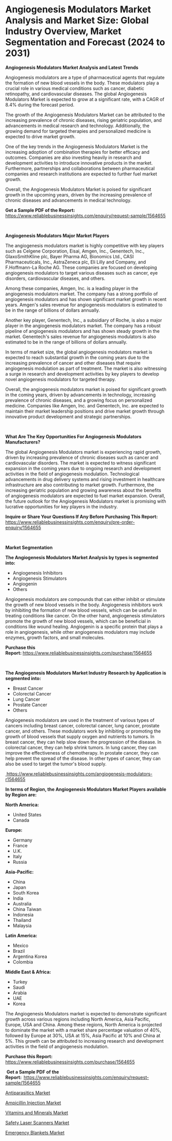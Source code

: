 <p><h1>Angiogenesis Modulators Market Analysis and Market Size: Global Industry Overview, Market Segmentation and Forecast (2024 to 2031)</h1></p><p><strong>Angiogenesis Modulators Market Analysis and Latest Trends</strong></p>
<p><p>Angiogenesis modulators are a type of pharmaceutical agents that regulate the formation of new blood vessels in the body. These modulators play a crucial role in various medical conditions such as cancer, diabetic retinopathy, and cardiovascular diseases. The global Angiogenesis Modulators Market is expected to grow at a significant rate, with a CAGR of 8.4% during the forecast period. </p><p>The growth of the Angiogenesis Modulators Market can be attributed to the increasing prevalence of chronic diseases, rising geriatric population, and advancements in medical research and technology. Additionally, the growing demand for targeted therapies and personalized medicine is expected to drive market growth. </p><p>One of the key trends in the Angiogenesis Modulators Market is the increasing adoption of combination therapies for better efficacy and outcomes. Companies are also investing heavily in research and development activities to introduce innovative products in the market. Furthermore, partnerships and collaborations between pharmaceutical companies and research institutions are expected to further fuel market growth.</p><p>Overall, the Angiogenesis Modulators Market is poised for significant growth in the upcoming years, driven by the increasing prevalence of chronic diseases and advancements in medical technology.</p></p>
<p><strong>Get a Sample PDF of the Report:&nbsp;</strong> <a href="https://www.reliablebusinessinsights.com/enquiry/request-sample/1564655">https://www.reliablebusinessinsights.com/enquiry/request-sample/1564655</a></p>
<p>&nbsp;</p>
<p><strong>Angiogenesis Modulators Major Market Players</strong></p>
<p><p>The angiogenesis modulators market is highly competitive with key players such as Celgene Corporation, Eisai, Amgen, Inc., Genentech, Inc., GlaxoSmithKline plc, Bayer Pharma AG, Bionomics Ltd., CASI Pharmaceuticals, Inc., AstraZeneca plc, Eli Lilly and Company, and F.Hoffmann-La Roche AG. These companies are focused on developing angiogenesis modulators to target various diseases such as cancer, eye disorders, cardiovascular diseases, and others.</p><p>Among these companies, Amgen, Inc. is a leading player in the angiogenesis modulators market. The company has a strong portfolio of angiogenesis modulators and has shown significant market growth in recent years. Amgen's sales revenue for angiogenesis modulators is estimated to be in the range of billions of dollars annually.</p><p>Another key player, Genentech, Inc., a subsidiary of Roche, is also a major player in the angiogenesis modulators market. The company has a robust pipeline of angiogenesis modulators and has shown steady growth in the market. Genentech's sales revenue for angiogenesis modulators is also estimated to be in the range of billions of dollars annually.</p><p>In terms of market size, the global angiogenesis modulators market is expected to reach substantial growth in the coming years due to the increasing prevalence of cancer and other diseases that require angiogenesis modulation as part of treatment. The market is also witnessing a surge in research and development activities by key players to develop novel angiogenesis modulators for targeted therapy.</p><p>Overall, the angiogenesis modulators market is poised for significant growth in the coming years, driven by advancements in technology, increasing prevalence of chronic diseases, and a growing focus on personalized medicine. Companies like Amgen, Inc. and Genentech, Inc. are expected to maintain their market leadership positions and drive market growth through innovative product development and strategic partnerships.</p></p>
<p>&nbsp;</p>
<p><strong>What Are The Key Opportunities For Angiogenesis Modulators Manufacturers?</strong></p>
<p><p>The global Angiogenesis Modulators market is experiencing rapid growth, driven by increasing prevalence of chronic diseases such as cancer and cardiovascular disorders. The market is expected to witness significant expansion in the coming years due to ongoing research and development activities in the field of angiogenesis modulation. Technological advancements in drug delivery systems and rising investment in healthcare infrastructure are also contributing to market growth. Furthermore, the increasing geriatric population and growing awareness about the benefits of angiogenesis modulators are expected to fuel market expansion. Overall, the future outlook for the Angiogenesis Modulators market is promising with lucrative opportunities for key players in the industry.</p></p>
<p><strong>Inquire or Share Your Questions If Any Before Purchasing This Report:</strong> <a href="https://www.reliablebusinessinsights.com/enquiry/pre-order-enquiry/1564655">https://www.reliablebusinessinsights.com/enquiry/pre-order-enquiry/1564655</a></p>
<p>&nbsp;</p>
<p><strong>Market Segmentation</strong></p>
<p><strong>The Angiogenesis Modulators Market Analysis by types is segmented into:</strong></p>
<p><ul><li>Angiogenesis Inhibitors</li><li>Angiogenesis Stimulators</li><li>Angiogenin</li><li>Others</li></ul></p>
<p><p>Angiogenesis modulators are compounds that can either inhibit or stimulate the growth of new blood vessels in the body. Angiogenesis inhibitors work by inhibiting the formation of new blood vessels, which can be useful in treating conditions like cancer. On the other hand, angiogenesis stimulators promote the growth of new blood vessels, which can be beneficial in conditions like wound healing. Angiogenin is a specific protein that plays a role in angiogenesis, while other angiogenesis modulators may include enzymes, growth factors, and small molecules.</p></p>
<p><strong>Purchase this Report:&nbsp;</strong><a href="https://www.reliablebusinessinsights.com/purchase/1564655">https://www.reliablebusinessinsights.com/purchase/1564655</a></p>
<p>&nbsp;</p>
<p><strong>The Angiogenesis Modulators Market Industry Research by Application is segmented into:</strong></p>
<p><ul><li>Breast Cancer</li><li>Colorectal Cancer</li><li>Lung Cancer</li><li>Prostate Cancer</li><li>Others</li></ul></p>
<p><p>Angiogenesis modulators are used in the treatment of various types of cancers including breast cancer, colorectal cancer, lung cancer, prostate cancer, and others. These modulators work by inhibiting or promoting the growth of blood vessels that supply oxygen and nutrients to tumors. In breast cancer, they can help slow down the progression of the disease. In colorectal cancer, they can help shrink tumors. In lung cancer, they can improve the effectiveness of chemotherapy. In prostate cancer, they can help prevent the spread of the disease. In other types of cancer, they can also be used to target the tumor's blood supply.</p></p>
<p><a href="https://www.reliablebusinessinsights.com/angiogenesis-modulators-r1564655">&nbsp;https://www.reliablebusinessinsights.com/angiogenesis-modulators-r1564655</a></p>
<p><strong>In terms of Region, the Angiogenesis Modulators Market Players available by Region are:</strong></p>
<p>
    <p> <strong> North America: </strong>
        <ul>
            <li>United States</li>
            <li>Canada</li>
        </ul>
        </p> 
    <p> <strong> Europe: </strong>
        <ul>
            <li>Germany</li>
            <li>France</li>
            <li>U.K.</li>
            <li>Italy</li>
            <li>Russia</li>
        </ul>
        </p> 
    <p> <strong> Asia-Pacific: </strong>
        <ul>
            <li>China</li>
            <li>Japan</li>
            <li>South Korea</li>
            <li>India</li>
            <li>Australia</li>
            <li>China Taiwan</li>
            <li>Indonesia</li>
            <li>Thailand</li>
            <li>Malaysia</li>
        </ul>
        </p> 
    <p> <strong> Latin America: </strong>
        <ul>
            <li>Mexico</li>
            <li>Brazil</li>
            <li>Argentina Korea</li>
            <li>Colombia</li>
        </ul>
        </p> 
    <p> <strong> Middle East & Africa: </strong>
        <ul>
            <li>Turkey</li>
            <li>Saudi</li>
            <li>Arabia</li>
            <li>UAE</li>
            <li>Korea</li>
        </ul>
    </p>
    </p>
<p><p>The Angiogenesis Modulators market is expected to demonstrate significant growth across various regions including North America, Asia Pacific, Europe, USA and China. Among these regions, North America is projected to dominate the market with a market share percentage valuation of 40%, followed by Europe at 30%, USA at 15%, Asia Pacific at 10% and China at 5%. This growth can be attributed to increasing research and development activities in the field of angiogenesis modulation.</p></p>
<p><strong>Purchase this Report: </strong><a href="https://www.reliablebusinessinsights.com/purchase/1564655">https://www.reliablebusinessinsights.com/purchase/1564655</a></p>
<p>&nbsp;<strong>Get a Sample PDF of the Report:&nbsp;&nbsp;</strong><a href="https://www.reliablebusinessinsights.com/enquiry/request-sample/1564655">https://www.reliablebusinessinsights.com/enquiry/request-sample/1564655</a></p>
<p><strong></strong></p>
<p><p><a href="https://github.com/mdinislamsheik/Market-Research-Report-List-1/blob/main/antiparasitics-market.md">Antiparasitics Market</a></p><p><a href="https://github.com/hzxpgedq27/Market-Research-Report-List-1/blob/main/ampicillin-injection-market.md">Ampicillin Injection Market</a></p><p><a href="https://github.com/prosalinda88/Market-Research-Report-List-6/blob/main/vitamins-and-minerals-market.md">Vitamins and Minerals Market</a></p><p><a href="https://medium.com/@v8581137/insights-into-safety-laser-scanners-market-share-and-competitive-landscape-for-period-from-2024-to-53e1e10dc476">Safety Laser Scanners Market</a></p><p><a href="https://github.com/NorbertYates/Market-Research-Report-List-6/blob/main/emergency-blankets-market.md">Emergency Blankets Market</a></p></p>